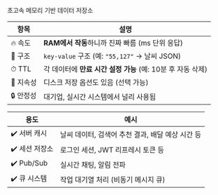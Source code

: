 초고속 메모리 기반 데이터 저장소


| 항목     | 설명                                       |
| ------ | ---------------------------------------- |
| 🔥 속도  | **RAM에서 작동**하니까 진짜 빠름 (ms 단위 응답)         |
| 📌 구조  | `key-value` 구조 (예: `"55,127"` → 날씨 JSON) |
| ⏱ TTL  | 각 데이터에 **만료 시간 설정 가능** (예: 10분 후 자동 삭제)  |
| 🔄 지속성 | 디스크 저장 옵션도 있음 (선택 가능)                    |
| 🔒 안정성 | 대기업, 실시간 시스템에서 널리 사용됨                    |

| 용도         | 예시                            |
| ---------- | ----------------------------- |
| ✔️ 서버 캐시   | 날씨 데이터, 검색어 추천 결과, 배달 예상 시간 등 |
| ✔️ 세션 저장소  | 로그인 세션, JWT 리프레시 토큰 등         |
| ✔️ Pub/Sub | 실시간 채팅, 알림 전파                 |
| ✔️ 큐 시스템   | 작업 대기열 처리 (비동기 메시지 큐)         |